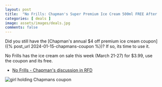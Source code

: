 ```yaml
---
layout: post
title:  "No Frills: Chapman's Super Premium Ice Cream 500ml FREE After Annual Vendor Coupon until March 27, 2024"
categories: [ deals ]
image: assets/images/deals.jpg
comments: false
---
```


Did you still have the [Chapman's annual $4 off premium ice cream coupon]({% post_url 2024-01-15-chapmans-coupon %})?  If so, its time to use it.

No Frills has the ice cream on sale this week (March 21-27) for $3.99, use the coupon and its free.

- [No Frills - Chapman's discussion in RFD](https://forums.redflagdeals.com/no-frills-chapmans-super-premium-ice-cream-500ml-free-after-annual-company-coupon-2682475/)

![girl holding Chapmans coupon](https://www.chapmans.ca/wp-content/uploads/2023/04/girls-holding-coupon_yukon_summer.jpg)
